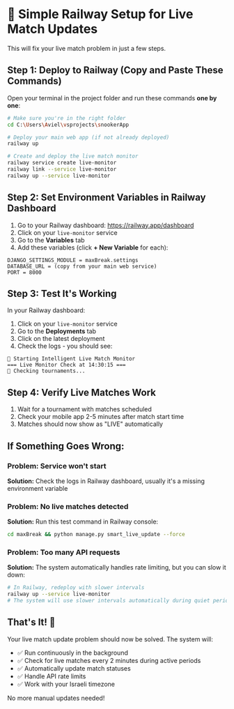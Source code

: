 # 🚀 Simple Railway Setup for Live Match Updates

This will fix your live match problem in just a few steps.

## Step 1: Deploy to Railway (Copy and Paste These Commands)

Open your terminal in the project folder and run these commands **one by one**:

```bash
# Make sure you're in the right folder
cd C:\Users\Aviel\vsprojects\snookerApp

# Deploy your main web app (if not already deployed)
railway up

# Create and deploy the live match monitor
railway service create live-monitor
railway link --service live-monitor
railway up --service live-monitor
```

## Step 2: Set Environment Variables in Railway Dashboard

1. Go to your Railway dashboard: https://railway.app/dashboard
2. Click on your `live-monitor` service
3. Go to the **Variables** tab
4. Add these variables (click **+ New Variable** for each):

```
DJANGO_SETTINGS_MODULE = maxBreak.settings
DATABASE_URL = (copy from your main web service)
PORT = 8000
```

## Step 3: Test It's Working

In your Railway dashboard:
1. Click on your `live-monitor` service
2. Go to the **Deployments** tab
3. Click on the latest deployment
4. Check the logs - you should see:

```
🚀 Starting Intelligent Live Match Monitor
=== Live Monitor Check at 14:30:15 ===
📅 Checking tournaments...
```

## Step 4: Verify Live Matches Work

1. Wait for a tournament with matches scheduled
2. Check your mobile app 2-5 minutes after match start time
3. Matches should now show as "LIVE" automatically

## If Something Goes Wrong:

### Problem: Service won't start
**Solution:** Check the logs in Railway dashboard, usually it's a missing environment variable

### Problem: No live matches detected  
**Solution:** Run this test command in Railway console:
```bash
cd maxBreak && python manage.py smart_live_update --force
```

### Problem: Too many API requests
**Solution:** The system automatically handles rate limiting, but you can slow it down:
```bash
# In Railway, redeploy with slower intervals
railway up --service live-monitor
# The system will use slower intervals automatically during quiet periods
```

## That's It! 🎉

Your live match update problem should now be solved. The system will:
- ✅ Run continuously in the background
- ✅ Check for live matches every 2 minutes during active periods  
- ✅ Automatically update match statuses
- ✅ Handle API rate limits
- ✅ Work with your Israeli timezone

No more manual updates needed!